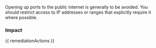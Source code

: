 
Opening up ports to the public internet is generally to be avoided. You should restrict access to IP addresses or ranges that explicitly require it where possible.


### Impact
<!-- Add Impact here -->

<!-- DO NOT CHANGE -->
{{ remediationActions }}


